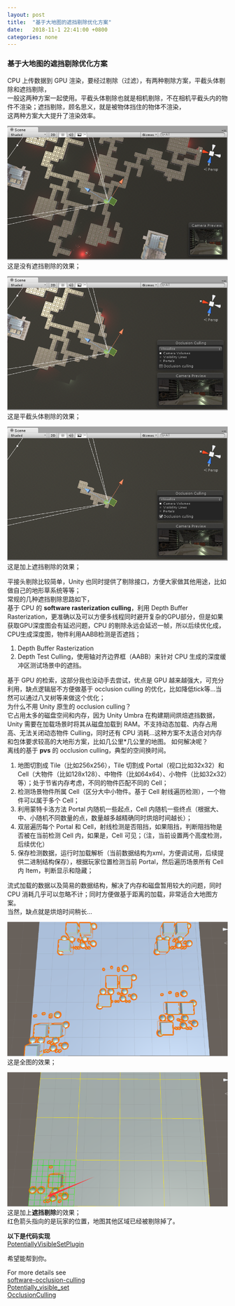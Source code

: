 ```yaml
---
layout: post
title:  "基于大地图的遮挡剔除优化方案"
date:   2018-11-1 22:41:00 +0800
categories: none
---
```


### 基于大地图的遮挡剔除优化方案

CPU 上传数据到 GPU 渲染，要经过剔除（过滤），有两种剔除方案，平截头体剔除和遮挡剔除，<br>
一般这两种方案一起使用。平截头体剔除也就是相机剔除，不在相机平截头内的物件不渲染；遮挡剔除，顾名思义，就是被物体挡住的物体不渲染，<br>
这两种方案大大提升了渲染效率。

![](/images/bigworld-oc1.png)
这是没有遮挡剔除的效果；<br>

![](/images/bigworld-oc2.png)
这是平截头体剔除的效果；<br>

![](/images/bigworld-oc3.png)
这是加上遮挡剔除的效果；<br>

平接头剔除比较简单，Unity 也同时提供了剔除接口，方便大家做其他用途，比如做自己的地形草系统等等；<br>
常规的几种遮挡剔除思路如下，<br>
基于 CPU 的 **software rasterization culling**，利用 Depth Buffer Rasterization，更准确以及可以方便多线程同时避开复杂的GPU部分，但是如果获取GPU深度图会有延迟问题，CPU 的剔除永远会延迟一帧，所以后续优化成，CPU生成深度图，物件利用AABB检测是否遮挡；<br>
1. Depth Buffer Rasterization
2. Depth Test Culling，使用轴对齐边界框（AABB）来针对 CPU 生成的深度缓冲区测试场景中的遮挡。

基于 GPU 的检索，这部分我也没动手去尝试，优点是 GPU 越来越强大，可充分利用，缺点逻辑层不方便做基于 occlusion culling 的优化，比如降低tick等…当然可以通过八叉树等来做这个优化；<br>
为什么不用 Unity 原生的 occlusion culling？<br>
它占用太多的磁盘空间和内存，因为 Unity Umbra 在构建期间烘焙遮挡数据，Unity 需要在加载场景时将其从磁盘加载到 RAM。不支持动态加载、内存占用高、无法关闭动态物件 Culling，同时还有 CPU 消耗…这种方案不太适合对内存和包体要求较高的大地形方案，比如几公里*几公里的地图。
如何解决呢？<br>
离线的基于 **pvs** 的 occlusion culling，典型的空间换时间。<br>

1. 地图切割成 Tile（比如256x256），Tile 切割成 Portal（视口比如32x32）和 Cell（大物件（比如128x128）、中物件（比如64x64）、小物件（比如32x32）等）；处于节省内存考虑，不同的物件匹配不同的 Cell；<br>
2. 检测场景物件所属 Cell（区分大中小物件。基于 Cell 射线遍历检测），一个物件可以属于多个 Cell；<br>
3. 利用蒙特卡洛方法 Portal 内随机一些起点，Cell 内随机一些终点（根据大、中、小随机不同数量的点，数量越多越精确同时烘焙时间越长）；<br>
4. 双层遍历每个 Portal 和 Cell，射线检测是否阻挡，如果阻挡，判断阻挡物是否被在当前检测 Cell 内，如果是，Cell 可见；（注，当前设置两个高度检测，后续优化）<br>
5. 保存检测数据，运行时加载解析（当前数据结构为xml，方便调试用，后续提供二进制结构保存），根据玩家位置检测当前 Portal，然后遍历场景所有 Cell 内 Item，判断显示和隐藏；<br>

流式加载的数据以及简易的数据结构，解决了内存和磁盘暂用较大的问题，同时 CPU 消耗几乎可以忽略不计；同时方便做基于距离的加载，非常适合大地图方案。<br>
当然，缺点就是烘焙时间稍长...<br>

![](/images/bigworld-oc4.png)
这是全图的效果；<br>

![](/images/bigworld-oc5.png)
这是加上**遮挡剔除**的效果；<br>
红色箭头指向的是玩家的位置，地图其他区域已经被剔除掉了。<br>

**以下是代码实现**<br>
[PotentiallyVisibleSetPlugin](https://github.com/nashnie/PotentiallyVisibleSetPlugin)<br>

希望能帮到你。<br>

For more details see <br>
[software-occlusion-culling](https://software.intel.com/en-us/articles/software-occlusion-culling)<br>
[Potentially_visible_set](https://en.wikipedia.org/wiki/Potentially_visible_set)<br>
[OcclusionCulling](https://docs.unity3d.com/Manual/OcclusionCulling.html)<br>
